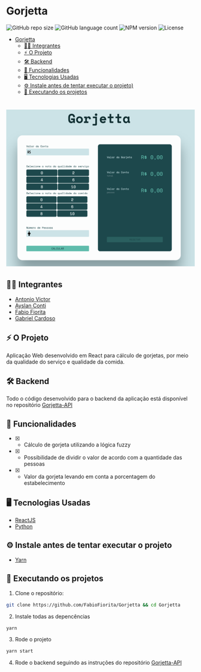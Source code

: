 # Gorjetta

![GitHub repo size](https://img.shields.io/github/repo-size/fabiofiorita/C214-Lab?style=for-the-badge)
![GitHub language count](https://img.shields.io/github/languages/count/fabiofiorita/C214-Lab?style=for-the-badge)
![NPM version](https://img.shields.io/npm/v/npm?label=npm%20version&style=for-the-badge)
![License](https://img.shields.io/github/license/fabiofiorita/C214-Lab?style=for-the-badge)

- [Gorjetta](#gorjetta)
  - [🧑‍💻 Integrantes](#-integrantes)
  - [⚡️ O Projeto](#️-o-projeto)
  - [🛠️ Backend](#️-backend)
  - [🎯 Funcionalidades](#-funcionalidades)
  - [🖥️ Tecnologias Usadas](#️-tecnologias-usadas)
  - [⚙️ Instale antes de tentar executar o projeto)](#️-instale-antes-de-tentar-executar-o-projeto)
  - [🚀️ Executando os projetos](#️-executando-os-projetos)

<h1 align="center">
  <img src="public/gorjetta-screen.png"/> 
</h1>

## 🧑‍💻 Integrantes
- [Antonio Victor](https://github.com/Antonio-AV)
- [Ayslan Conti](https://github.com/Aysllan00)
- [Fabio Fiorita](https://github.com/FabioFiorita)
- [Gabriel Cardoso](https://github.com/Gabriel-GCS)

## ⚡️ O Projeto
  Aplicação Web desenvolvido em React para cálculo de gorjetas, por meio da qualidade do serviço e qualidade da comida.

## 🛠️ Backend
  Todo o código desenvolvido para o backend da aplicação está disponível no repositório [Gorjetta-API](https://github.com/FabioFiorita/Gorjetta-API)
## 🎯 Funcionalidades
 - [x] - Cálculo de gorjeta utilizando a lógica fuzzy 
 - [x] - Possibilidade de dividir o valor de acordo com a quantidade das pessoas
 - [x] - Valor da gorjeta levando em conta a porcentagem do estabelecimento
  
## 🖥️ Tecnologias Usadas
 - [ReactJS](https://reactjs.org/)
 - [Python](https://www.python.org/)

## ⚙️ Instale antes de tentar executar o projeto
 - [Yarn](https://yarnpkg.com/)

## 🚀️ Executando os projetos

1. Clone o repositório: 
```bash
git clone https://github.com/FabioFiorita/Gorjetta && cd Gorjetta
```

2. Instale todas as depencências
```bash
yarn
```

3. Rode o projeto
```bash
yarn start
```

4. Rode o backend seguindo as instruções do repositório [Gorjetta-API](https://github.com/FabioFiorita/Gorjetta-API)
